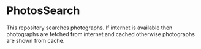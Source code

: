 # PhotosSearch
This repository searches photographs. If internet is available then photographs are fetched from internet and cached otherwise photographs are shown from cache.
